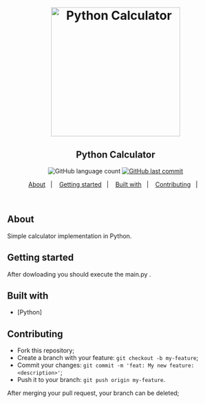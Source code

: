<h1 align="center">
    <img alt="Python Calculator" title="#pythonCalculator" src="python-calculator/images/python_calculator.gif" width="300px" />
</h1>

<h2 align="center">
  Python Calculator
</h2>
<p align="center">
  <img alt="GitHub language count" src="https://img.shields.io/github/languages/count/DebAmorim/python-calculator">
  
  <a href="https://github.com/DebAmorim/python-calculator/commits/master">
    <img alt="GitHub last commit" src="https://img.shields.io/github/last-commit/DebAmorim/python-calculator">
  </a>

</p>

<p align="center">
  <a href="#about">About</a>&nbsp;&nbsp;&nbsp;|&nbsp;&nbsp;&nbsp;
  <a href="#getting-started">Getting started</a>&nbsp;&nbsp;&nbsp;|&nbsp;&nbsp;&nbsp;
  <a href="#built-with">Built with</a>&nbsp;&nbsp;&nbsp;|&nbsp;&nbsp;&nbsp;
  <a href="#contributing">Contributing</a>&nbsp;&nbsp;&nbsp;|&nbsp;&nbsp;&nbsp;
</p>

<br>


## About

Simple calculator implementation in Python.

## Getting started

After dowloading you should execute the main.py . 
 

## Built with

* [Python]

## Contributing

* Fork this repository;
* Create a branch with your feature: `git checkout -b my-feature`;
* Commit your changes: `git commit -m 'feat: My new feature: <description>'`;
* Push it to your branch: `git push origin my-feature`.

After merging your pull request, your branch can be deleted;

